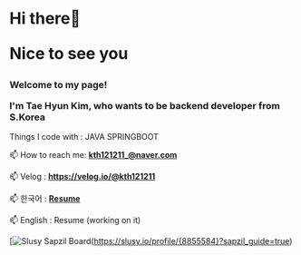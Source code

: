 <h1>Hi there👋

Nice to see you</h1>

<h3>Welcome to my page!

I'm Tae Hyun Kim, who wants to be backend developer from S.Korea</h3>

Things I code with : JAVA SPRINGBOOT

📫 How to reach me: **kth121211_@naver.com**

📫 Velog : **https://velog.io/@kth121211**

📫 한국어 : **[Resume](https://www.notion.so/2bb8343cd4dc4d0687b2d7de4127803a)**

📫 English : Resume (working on it)


[![Slusy Sapzil Board](https://slusy.io/api/sapzil?userId={8855584})(https://slusy.io/profile/{8855584}?sapzil_guide=true)
